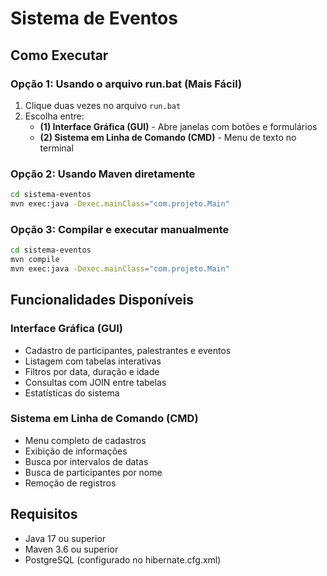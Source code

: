 # Sistema de Eventos

## Como Executar

### Opção 1: Usando o arquivo run.bat (Mais Fácil)
1. Clique duas vezes no arquivo `run.bat`
2. Escolha entre:
   - **(1) Interface Gráfica (GUI)** - Abre janelas com botões e formulários
   - **(2) Sistema em Linha de Comando (CMD)** - Menu de texto no terminal

### Opção 2: Usando Maven diretamente
```bash
cd sistema-eventos
mvn exec:java -Dexec.mainClass="com.projeto.Main"
```

### Opção 3: Compilar e executar manualmente
```bash
cd sistema-eventos
mvn compile
mvn exec:java -Dexec.mainClass="com.projeto.Main"
```

## Funcionalidades Disponíveis

### Interface Gráfica (GUI)
- Cadastro de participantes, palestrantes e eventos
- Listagem com tabelas interativas
- Filtros por data, duração e idade
- Consultas com JOIN entre tabelas
- Estatísticas do sistema

### Sistema em Linha de Comando (CMD)
- Menu completo de cadastros
- Exibição de informações
- Busca por intervalos de datas
- Busca de participantes por nome
- Remoção de registros

## Requisitos
- Java 17 ou superior
- Maven 3.6 ou superior
- PostgreSQL (configurado no hibernate.cfg.xml)
